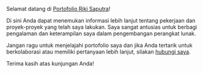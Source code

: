Selamat datang di [Portofolio Riki Saputra](https://realrikisaputra.github.io/Portfolio/)!

Di sini Anda dapat menemukan informasi lebih lanjut tentang pekerjaan dan proyek-proyek yang telah saya lakukan. Saya sangat antusias untuk berbagi pengalaman dan keterampilan saya dalam pengembangan perangkat lunak.

Jangan ragu untuk menjelajahi portofolio saya dan jika Anda tertarik untuk berkolaborasi atau memiliki pertanyaan lebih lanjut, silakan [hubungi saya](https://realrikisaputra.github.io/Portfolio/contact).

Terima kasih atas kunjungan Anda!
